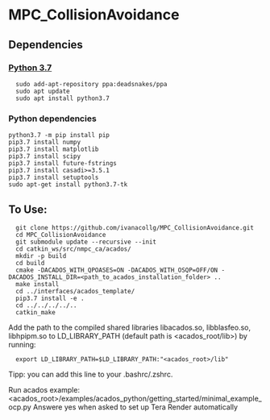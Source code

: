 # MPC_CollisionAvoidance

## Dependencies

### [Python 3.7](https://medium.com/analytics-vidhya/how-to-install-and-switch-between-different-python-versions-in-ubuntu-16-04-dc1726796b9b)
```
  sudo add-apt-repository ppa:deadsnakes/ppa
  sudo apt update
  sudo apt install python3.7

```
### Python dependencies
```
python3.7 -m pip install pip
pip3.7 install numpy
pip3.7 install matplotlib
pip3.7 install scipy
pip3.7 install future-fstrings
pip3.7 install casadi>=3.5.1
pip3.7 install setuptools
sudo apt-get install python3.7-tk

```

## To Use:
```
  git clone https://github.com/ivanacollg/MPC_CollisionAvoidance.git
  cd MPC_CollisionAvoidance
  git submodule update --recursive --init
  cd catkin_ws/src/nmpc_ca/acados/
  mkdir -p build
  cd build
  cmake -DACADOS_WITH_QPOASES=ON -DACADOS_WITH_OSQP=OFF/ON -DACADOS_INSTALL_DIR=<path_to_acados_installation_folder> ..
  make install 
  cd ../interfaces/acados_template/
  pip3.7 install -e .
  cd ../../../../..
  catkin_make
```
Add the path to the compiled shared libraries libacados.so, libblasfeo.so, libhpipm.so to LD_LIBRARY_PATH (default path is <acados_root/lib>) by running:
```
  export LD_LIBRARY_PATH=$LD_LIBRARY_PATH:"<acados_root>/lib"
```
Tipp: you can add this line to your .bashrc/.zshrc.

Run acados example:
<acados_root>/examples/acados_python/getting_started/minimal_example_ocp.py
Answere yes when asked to set up Tera Render automatically
